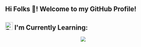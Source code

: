 <h2 align="left">Hi Folks 👋! Welcome to my GitHub Profile!</h2>

###

<h2>
  <img src="https://raw.githubusercontent.com/Tarikul-Islam-Anik/Animated-Fluent-Emojis/master/Emojis/Objects/Books.png" alt="Books" width="25" height="25" />
  I'm Currently Learning:
</h2>
<p align="center">
  <a href="https://skillicons.dev">
    <img src="https://skillicons.dev/icons?i=dart,flutter,react,laravel" />
  </a>
</p>

###


###
